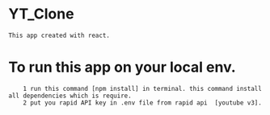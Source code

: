 # YT_Clone
    This app created with react.

# To run this app on your local env. 
        1 run this command [npm install] in terminal. this command install all dependencies which is require.
        2 put you rapid API key in .env file from rapid api  [youtube v3].